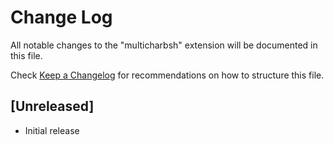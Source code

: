 # Change Log

All notable changes to the "multicharbsh" extension will be documented in this file.

Check [Keep a Changelog](http://keepachangelog.com/) for recommendations on how to structure this file.

## [Unreleased]

- Initial release